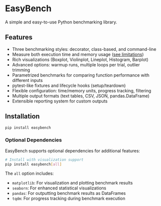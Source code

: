 # EasyBench

A simple and easy-to-use Python benchmarking library.

## Features

- Three benchmarking styles: decorator, class-based, and command-line
- Measure both execution time and memory usage ([see limitations](usage/class-based.md#memory-measurement-limitations))
- Rich visualizations (Boxplot, Violinplot, Lineplot, Histogram, Barplot)
- Advanced options: warmup runs, multiple loops per trial, outlier trimming
- Parametrized benchmarks for comparing function performance with different inputs
- pytest-like fixtures and lifecycle hooks (setup/teardown)
- Flexible configuration: time/memory units, progress tracking, filtering
- Multiple output formats (text tables, CSV, JSON, pandas.DataFrame)
- Extensible reporting system for custom outputs

## Installation

```bash
pip install easybench
```

### Optional Dependencies

EasyBench supports optional dependencies for additional features:

```bash
# Install with visualization support
pip install easybench[all]
```

The `all` option includes:

- `matplotlib`: For visualization and plotting benchmark results
- `seaborn`: For enhanced statistical visualizations
- `pandas`: For outputting benchmark results as DataFrames
- `tqdm`: For progress tracking during benchmark execution
